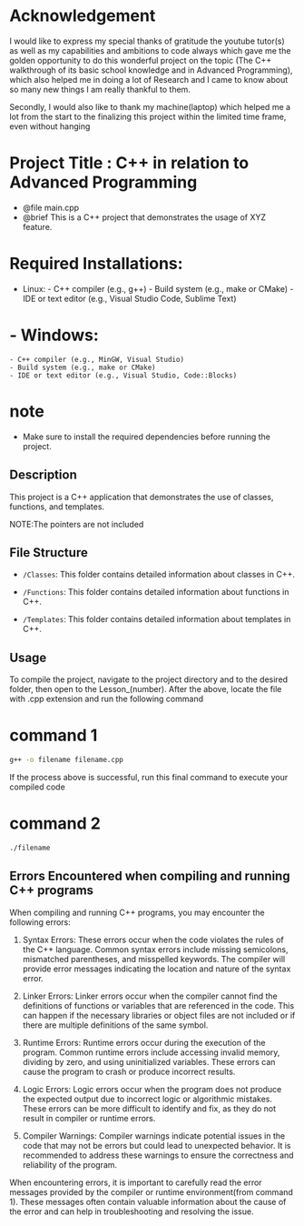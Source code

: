 
# Acknowledgement

I would like to express my special thanks of gratitude the youtube tutor(s) as well as my capabilities and ambitions to code always which gave me the golden opportunity to do this wonderful project on the topic (The C++ walkthrough of its basic school knowledge and in Advanced Programming), which also helped me in doing a lot of Research and I came to know about so many new things I am really thankful to them.

Secondly, I would also like to thank my machine(laptop) which helped me a lot from the start to the finalizing this project within the limited time frame, even without hanging 

# Project Title : C++ in relation to Advanced Programming


 * @file main.cpp
 * @brief This is a C++ project that demonstrates the usage of XYZ feature.

 # Required Installations:
   - Linux:
    - C++ compiler (e.g., g++)
    - Build system (e.g., make or CMake)
    - IDE or text editor (e.g., Visual Studio Code, Sublime Text)
 
 # - Windows:
    - C++ compiler (e.g., MinGW, Visual Studio)
    - Build system (e.g., make or CMake)
    - IDE or text editor (e.g., Visual Studio, Code::Blocks)
 
  # note
  - Make sure to install the required dependencies before running the project.
 
## Description

This project is a C++ application that demonstrates the use of classes, functions, and templates.

NOTE:The pointers are not included

## File Structure

- `/Classes`: This folder contains detailed information about classes in C++.

- `/Functions`: This folder contains detailed information about functions in C++.

- `/Templates`: This folder contains detailed information about templates in C++.

## Usage

To compile the project, navigate to the project directory and to the desired folder, then open to the Lesson_(number).
After the above, locate the file with .cpp extension and run the following command

# command 1
```bash
g++ -o filename filename.cpp
```
If the process above is successful, run this final command to execute your compiled code 

# command 2
``` bash
./filename
```

## Errors Encountered when compiling and running C++ programs

When compiling and running C++ programs, you may encounter the following errors:

1. Syntax Errors: These errors occur when the code violates the rules of the C++ language. Common syntax errors include missing semicolons, mismatched parentheses, and misspelled keywords. The compiler will provide error messages indicating the location and nature of the syntax error.

2. Linker Errors: Linker errors occur when the compiler cannot find the definitions of functions or variables that are referenced in the code. This can happen if the necessary libraries or object files are not included or if there are multiple definitions of the same symbol.

3. Runtime Errors: Runtime errors occur during the execution of the program. Common runtime errors include accessing invalid memory, dividing by zero, and using uninitialized variables. These errors can cause the program to crash or produce incorrect results.

4. Logic Errors: Logic errors occur when the program does not produce the expected output due to incorrect logic or algorithmic mistakes. These errors can be more difficult to identify and fix, as they do not result in compiler or runtime errors.

5. Compiler Warnings: Compiler warnings indicate potential issues in the code that may not be errors but could lead to unexpected behavior. It is recommended to address these warnings to ensure the correctness and reliability of the program.

When encountering errors, it is important to carefully read the error messages provided by the compiler or runtime environment(from command 1). These messages often contain valuable information about the cause of the error and can help in troubleshooting and resolving the issue.


